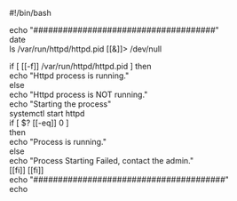 #!/bin/bash

echo "#####################################"  
date  
ls /var/run/httpd/httpd.pid [[&]]> /dev/null

if [ [[-f]] /var/run/httpd/httpd.pid ]
then  
echo "Httpd process is running."  
else  
echo "Httpd process is NOT running."  
echo "Starting the process"  
systemctl start httpd  
if [ $? [[-eq]] 0 ]  
then  
echo "Process is running."  
else  
echo "Process Starting Failed, contact the admin."  
[[fi]] 
[[fi]]  
echo "#######################################"  
echo